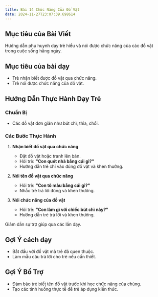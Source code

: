```yaml
---
title: Bài 14 Chức Năng Của Đồ Vật
date: 2024-11-27T23:07:39.698614
---
```


## Mục tiêu của Bài Viết  
Hướng dẫn phụ huynh dạy trẻ hiểu và nói được chức năng của các đồ vật trong cuộc sống hằng ngày.

## Mục tiêu của bài dạy  
- Trẻ nhận biết được đồ vật qua chức năng.  
- Trẻ nói được chức năng của đồ vật.  

## Hướng Dẫn Thực Hành Dạy Trẻ  

### Chuẩn Bị  
- Các đồ vật đơn giản như bút chì, thìa, chổi.  

### Các Bước Thực Hành  
1. **Nhận biết đồ vật qua chức năng**  
   - Đặt đồ vật hoặc tranh lên bàn.  
   - Hỏi trẻ: **"Con quét nhà bằng cái gì?"**  
   - Hướng dẫn trẻ chỉ vào đúng đồ vật và khen thưởng.  

2. **Nói tên đồ vật qua chức năng**  
   - Hỏi trẻ: **"Con tô màu bằng cái gì?"**  
   - Nhắc trẻ trả lời đúng và khen thưởng.  

3. **Nói chức năng của đồ vật**  
   - Hỏi trẻ: **"Con làm gì với chiếc bút chì này?"**  
   - Hướng dẫn trẻ trả lời và khen thưởng.  

Giảm dần sự trợ giúp qua các lần dạy.  

## Gợi Ý cách dạy  
- Bắt đầu với đồ vật mà trẻ đã quen thuộc.  
- Làm mẫu câu trả lời cho trẻ nếu cần thiết.  

## Gợi Ý Bổ Trợ  
- Đảm bảo trẻ biết tên đồ vật trước khi học chức năng của chúng.  
- Tạo các tình huống thực tế để trẻ áp dụng kiến thức.  
